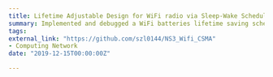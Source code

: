 ```yaml
---
title: Lifetime Adjustable Design for WiFi radio via Sleep-Wake Scheduling in Network Simulator 3 (NS-3)
summary: Implemented and debugged a WiFi batteries lifetime saving scheduling algorithm for CSMA protocol in Network Simulator 3 (NS-3) using C/C++ under Linux Ubuntu system
tags:
external_link: "https://github.com/szl0144/NS3_Wifi_CSMA"
- Computing Network
date: "2019-12-15T00:00:00Z"

---
```


